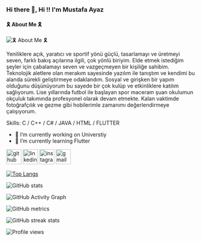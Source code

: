 ### Hi there 👋, Hi !! I'm Mustafa Ayaz
#### 🎗️ About Me 🎗️
![🎗️ About Me 🎗️](https://www.linkpicture.com/q/Black-Modern-Vlogger-YouTube-Banner.png)

Yeniliklere açık, yaratıcı ve sportif yönü güçlü, tasarlamayı ve üretmeyi seven, farklı bakış açılarına ilgili, çok yönlü biriyim. Elde etmek istediğim şeyler için çabalamayı seven ve vazgeçmeyen bir kişiliğe sahibim. Teknolojik aletlere olan merakım sayesinde yazılım ile tanıştım ve kendimi bu alanda sürekli geliştirmeye odaklandım. Sosyal ve girişken bir yapım olduğunu düşünüyorum bu sayede bir çok
kulüp ve etkinliklere katılım sağlıyorum. Lise yıllarında futbol ile başlayan spor maceram şuan okulumun okçuluk takımında profesyonel olarak devam etmekte. Kalan vaktimde fotoğrafçılık ve gezme gibi hobilerimle zamanımı değerlendirmeye çalışıyorum.


Skills: C / C++ / C# / JAVA / HTML / FLUTTER

- 🔭 I’m currently working on Universtiy 
- 🌱 I’m currently learning Flutter 


[<img src='https://cdn.jsdelivr.net/npm/simple-icons@3.0.1/icons/github.svg' alt='github' height='40'>](https://github.com/MustafaAyaz713)  [<img src='https://cdn.jsdelivr.net/npm/simple-icons@3.0.1/icons/linkedin.svg' alt='linkedin' height='40'>](https://www.linkedin.com/in/mustafa-ayaz-539311186/)  [<img src='https://cdn.jsdelivr.net/npm/simple-icons@3.0.1/icons/instagram.svg' alt='instagram' height='40'>](https://www.instagram.com/mustafayaz713/)  [<img src='https://cdn.jsdelivr.net/npm/simple-icons@3.0.1/icons/gmail.svg' alt='gmail' height='40'>](mustafayaz713@gmail.com)  

[![Top Langs](https://github-readme-stats.vercel.app/api/top-langs/?username=MustafaAyaz713)](https://github.com/anuraghazra/github-readme-stats)

![GitHub stats](https://github-readme-stats.vercel.app/api?username=MustafaAyaz713&show_icons=true)  

![GitHub Activity Graph](https://activity-graph.herokuapp.com/graph?username=MustafaAyaz713)  

![GitHub metrics](https://metrics.lecoq.io/MustafaAyaz713)  

![GitHub streak stats](https://streak-stats.demolab.com/?user=MustafaAyaz713)  

![Profile views](https://gpvc.arturio.dev/MustafaAyaz713)  
